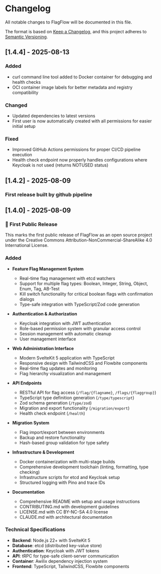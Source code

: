 # Changelog

All notable changes to FlagFlow will be documented in this file.

The format is based on [Keep a Changelog](https://keepachangelog.com/en/1.0.0/),
and this project adheres to [Semantic Versioning](https://semver.org/spec/v2.0.0.html).

## [1.4.4] - 2025-08-13

### Added

- curl command line tool added to Docker container for debugging and health checks
- OCI container image labels for better metadata and registry compatibility

### Changed

- Updated dependencies to latest versions
- First user is now automatically created with all permissions for easier initial setup

### Fixed

- Improved GitHub Actions permissions for proper CI/CD pipeline execution
- Health check endpoint now properly handles configurations where Keycloak is not used (returns NOTUSED status)

## [1.4.2] - 2025-08-09

### First release built by github pipeline

## [1.4.0] - 2025-08-09

### 🎉 First Public Release

This marks the first public release of FlagFlow as an open source project under the Creative Commons Attribution-NonCommercial-ShareAlike 4.0 International License.

### Added

- **Feature Flag Management System**
  - Real-time flag management with etcd watchers
  - Support for multiple flag types: Boolean, Integer, String, Object, Enum, Tag, AB-Test
  - Kill switch functionality for critical boolean flags with confirmation dialogs
  - Type-safe integration with TypeScript/Zod code generation

- **Authentication & Authorization**
  - Keycloak integration with JWT authentication
  - Role-based permission system with granular access control
  - Session management with automatic cleanup
  - User management interface

- **Web Administration Interface**
  - Modern SvelteKit 5 application with TypeScript
  - Responsive design with TailwindCSS and Flowbite components
  - Real-time flag updates and monitoring
  - Flag hierarchy visualization and management

- **API Endpoints**
  - RESTful API for flag access (`/flag/{flagname}`, `/flags/{flaggroup}`)
  - TypeScript type definition generation (`/type/typescript`)
  - Zod schema generation (`/type/zod`)
  - Migration and export functionality (`/migration/export`)
  - Health check endpoint (`/health`)

- **Migration System**
  - Flag import/export between environments
  - Backup and restore functionality
  - Hash-based group validation for type safety

- **Infrastructure & Development**
  - Docker containerization with multi-stage builds
  - Comprehensive development toolchain (linting, formatting, type checking)
  - Infrastructure scripts for etcd and Keycloak setup
  - Structured logging with Pino and trace IDs

- **Documentation**
  - Comprehensive README with setup and usage instructions
  - CONTRIBUTING.md with development guidelines
  - LICENSE.md with CC BY-NC-SA 4.0 license
  - CLAUDE.md with architectural documentation

### Technical Specifications

- **Backend**: Node.js 22+ with SvelteKit 5
- **Database**: etcd (distributed key-value store)
- **Authentication**: Keycloak with JWT tokens
- **API**: tRPC for type-safe client-server communication
- **Container**: Awilix dependency injection system
- **Frontend**: TypeScript, TailwindCSS, Flowbite components
